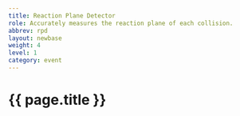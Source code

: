 ```yaml
---
title: Reaction Plane Detector
role: Accurately measures the reaction plane of each collision.
abbrev: rpd
layout: newbase
weight: 4
level: 1
category: event
---
```

# {{ page.title }}


